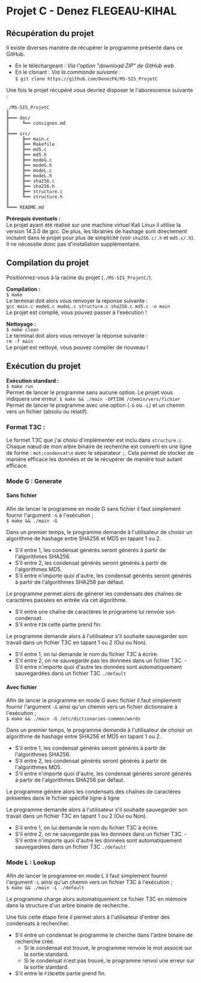 # Projet C - Denez FLEGEAU-KIHAL

## Récupération du projet
Il existe diverses manière de récupérer le programme présenté dans ce GitHub.
- En le téléchargeant : *Via l'option "download ZIP" de GitHub web*  
- En le clonant : *Via la commande suivante :*  
```$ git clone https://github.com/DenezFK/MS-SIS_ProjetC```

Une fois le projet récupéré vous devriez disposer le l'aborescence suivante :
```
./MS-SIS_ProjetC
║
╠═══ doc/
║     ╚══ consignes.md
║
╠═══ src/
║     ╠══ main.c
║     ╠══ Makefile
║     ╠══ md5.c
║     ╠══ md5.h
║     ╠══ modeG.c
║     ╠══ modeG.h
║     ╠══ modeL.c
║     ╠══ modeL.h
║     ╠══ sha256.c
║     ╠══ sha256.h
║     ╠══ structure.c
║     ╚══ structure.h
║
╚═══ README.md
```
**Prérequis éventuels :**  
Le projet ayant été réalisé sur une machine virtuel Kali Linux il utilise la version 14.3.0 de gcc. De plus, les librairies de hashage sont directement incluent dans le projet pour plus de simplicité (voir `sha256.c/.h` et `md5.c/.h`). Il ne nécessite donc pas d'installation supplémentaire.

## Compilation du projet
Positionnez-vous à la racine du projet (`./MS-SIS_ProjetC/`).  

**Compilation :**  
```$ make```  
Le terminal doit alors vous renvoyer la réponse suivante :  
```gcc main.c modeG.c modeL.c structure.c sha256.c md5.c -o main```  
Le projet est compilé, vous pouvez passer à l'exécution !

**Nettoyage :**  
```$ make clean```  
Le terminal doit alors vous renvoyer la réponse suivante :  
```rm -f main```  
Le projet est nettoyé, vous pouvez compiler de nouveau !

## Exécution du projet

**Exécution standard :**  
```$ make run```  
Permet de lancer le programme sans aucune option. Le projet vous indiquera une erreur.
```$ make && ./main -OPTION /chemin/vers/fichier```
Permet de lancer le programme avec une option (`-G` ou `-L`) et un chemin vers un fichier (absolu ou relatif).


### Format T3C :
Le formet T3C que j'ai choisi d'implémenter est inclu dans `structure.c`. Chaque nœud de mon arbre binaire de recherche est converti en une ligne de forme : `mot;condensat\n` avec le séparateur `;`. Cela permet de stocker de manière efficace les données et de le récupérer de manière tout autant efficace.  


### Mode G : Generate

#### Sans fichier
Afin de lancer le programme en mode G sans fichier il faut simplement fournir l'argument `-G` à l'exécution ;  
```$ make && ./main -G```  

Dans un premier temps, le programme demande à l'utilisateur de choisir un algorithme de hashage entre SHA256 et MD5 en tapant 1 ou 2.  
- S'il entre 1, les condensat générés seront générés à partir de l'algorithmes SHA256.
- S'il entre 2, les condensat générés seront générés à partir de l'algorithmes MD5.
- S'il entre n'importe quoi d'autre, les condensat générés seront générés à partir de l'algorithmes SHA256 par défaut.  

Le programme permet alors de générer les condensats des chaînes de caractères passées en entrée via cet algorithme. 
- S'il entre une chaîne de caractères le programme lui renvoie son condensat.
- S'il entre `FIN` cette partie prend fin.  

Le programme demande alors à l'utilisateur s'il souhaite sauvegarder son travail dans un fichier T3C en tapant 1 ou 2 (Oui ou Non).
- S'il entre 1, on lui demande le nom du fichier T3C à écrire. 
- S'il entre 2, on ne sauvegarde pas les données dans un fichier T3C. - S'il entre n'importe quoi d'autre les données sont automatiquement sauvegardées dans un fichier T3C `./default`  

#### Avec fichier
Afin de lancer le programme en mode G avec fichier il faut simplement fournir l'argument `-G` ainsi qu'un chemin vers un fichier dictionnaire à l'exécution ;  
```$ make && ./main -G /etc/dictionaries-common/words```  

Dans un premier temps, le programme demande à l'utilisateur de choisir un algorithme de hashage entre SHA256 et MD5 en tapant 1 ou 2.  
- S'il entre 1, les condensat générés seront générés à partir de l'algorithmes SHA256.
- S'il entre 2, les condensat générés seront générés à partir de l'algorithmes MD5.
- S'il entre n'importe quoi d'autre, les condensat générés seront générés à partir de l'algorithmes SHA256 par défaut.  

Le programme génère alors les condensats des chaînes de caractères présentes dans le fichier spécifié ligne à ligne  

Le programme demande alors à l'utilisateur s'il souhaite sauvegarder son travail dans un fichier T3C en tapant 1 ou 2 (Oui ou Non).
- S'il entre 1, on lui demande le nom du fichier T3C à écrire. 
- S'il entre 2, on ne sauvegarde pas les données dans un fichier T3C. - S'il entre n'importe quoi d'autre les données sont automatiquement sauvegardées dans un fichier T3C `./default`  

### Mode L : Lookup
Afin de lancer le programme en mode L il faut simplement fournir l'argument `-L` ainsi qu'un chemin vers un fichier T3C à l'exécution ;  
```$ make && ./main -L ./default```  

Le programme charge alors automatiquement ce fichier T3C en mémoire dans la structure d'un arbre binaire de recherche.  


Une fois cette étape finie il permet alors à l'utilisateur d'entrer des condensats à rechercher.  
- S'il entre un condensat le programme le cherche dans l'arbre binaire de recherche créé. 
    - Si le condensat est trouvé, le programme renvoie le mot associé sur la sortie standard.
    - Si le condensat n'est pas trouvé, le programme renvoi une erreur sur la sortie standard.
- S'il entre le `FIN`cette partie prend fin.